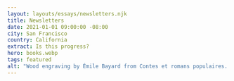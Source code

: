 ```yaml
---
layout: layouts/essays/newsletters.njk
title: Newsletters
date: 2021-01-01 09:00:00 -08:00
city: San Francisco
country: California
extract: Is this progress?
hero: books.webp
tags: featured
alt: "Wood engraving by Émile Bayard from Contes et romans populaires. Two men stand in the vaulted archive room of a castle, looking at portraits on the wall by torchlight. The caption reads in the original French: Voici celle qui doit revenir pour consoler et pardonner…"
---
```

